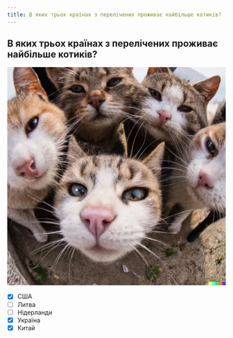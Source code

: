 ```yaml
---
title: В яких трьох країнах з перелічених проживає найбільше котиків?
---
```


## В яких трьох країнах з перелічених проживає найбільше котиків?

![](./population.png)

- [x] США
- [ ] Литва
- [ ] Нідерланди
- [x] Україна
- [x] Китай
